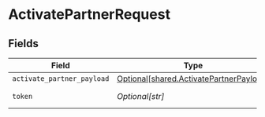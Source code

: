 # ActivatePartnerRequest


## Fields

| Field                                                                                        | Type                                                                                         | Required                                                                                     | Description                                                                                  |
| -------------------------------------------------------------------------------------------- | -------------------------------------------------------------------------------------------- | -------------------------------------------------------------------------------------------- | -------------------------------------------------------------------------------------------- |
| `activate_partner_payload`                                                                   | [Optional[shared.ActivatePartnerPayload]](undefined/models/shared/activatepartnerpayload.md) | :heavy_minus_sign:                                                                           | N/A                                                                                          |
| `token`                                                                                      | *Optional[str]*                                                                              | :heavy_check_mark:                                                                           | Invite Token                                                                                 |